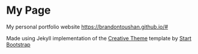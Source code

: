 # My Page

My personal portfolio website https://brandontoushan.github.io/#

Made using Jekyll implementation of the [Creative Theme](http://startbootstrap.com/template-overviews/creative/) template by [Start Bootstrap](http://startbootstrap.com)
